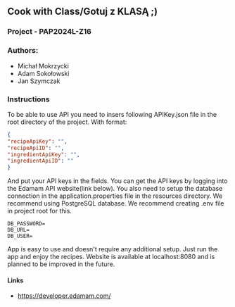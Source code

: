 ## Cook with Class/Gotuj z KLASĄ ;)

### Project - PAP2024L-Z16

### Authors:
- Michał Mokrzycki
- Adam Sokołowski
- Jan Szymczak

### Instructions

To be able to use API you need to insers following APIKey.json file in the root directory of the project.
With format:
```json
{
"recipeApiKey": "",
"recipeApiID": "",
"ingredientApiKey": "",
"ingredientApiID": ""
}
```
And put your API keys in the fields. You can get the API keys by logging into the Edamam API website(link below).
You also need to setup the database connection in the application.properties file in the resources directory.
We recommend using PostgreSQL database. We recommend creating .env file in project root for this.
```properties
DB_PASSWORD=
DB_URL=
DB_USER=
```
App is easy to use and doesn't require any additional setup. Just run the app and enjoy the recipes.
Website is available at localhost:8080 and is planned to be improved in the future.

#### Links

- https://developer.edamam.com/



